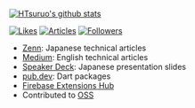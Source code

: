 [![HTsuruo's github stats](https://github-readme-stats.vercel.app/api?username=HTsuruo&count_private=true&show_icons=true&title_color=0B57D0&text_color=1F1F1F&icon_color=0B57D0&bg_color=E7EDF8&hide_border=true)](https://github.com/anuraghazra/github-readme-stats)

[![Likes](https://badgen.org/img/zenn/tsuruo/likes?style=for-the-badge)](https://zenn.dev/tsuruo)
[![Articles](https://badgen.org/img/zenn/tsuruo/articles?style=for-the-badge)](https://zenn.dev/tsuruo)
[![Followers](https://badgen.org/img/zenn/tsuruo/followers?style=for-the-badge)](https://zenn.dev/tsuruo)

- [Zenn](https://zenn.dev/tsuruo): Japanese technical articles
- [Medium](https://medium.com/@htsuruo): English technical articles
- [Speaker Deck](https://speakerdeck.com/htsuruo): Japanese presentation slides
- [pub.dev](https://pub.dev/publishers/htsuruo.com/packages): Dart packages
- [Firebase Extensions Hub](https://extensions.dev/extensions?provider=htsuruo)
- Contributed to [OSS](https://github.com/issues/recent?q=is%3Aissue%20involves%3Ahtsuruo%20sort%3Aupdated-desc%20-user%3Ahtsuruo%20-user%3Atsuruobiz%20-user%3Ateam-tsuruo%20is%3Apublic)

